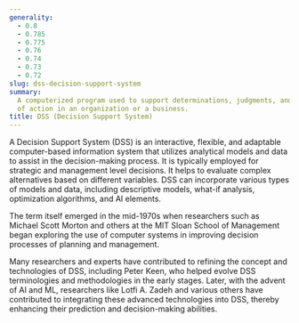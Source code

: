 ```yaml
---
generality:
  - 0.8
  - 0.785
  - 0.775
  - 0.76
  - 0.74
  - 0.73
  - 0.72
slug: dss-decision-support-system
summary:
  A computerized program used to support determinations, judgments, and courses
  of action in an organization or a business.
title: DSS (Decision Support System)
---
```


A Decision Support System (DSS) is an interactive, flexible, and adaptable computer-based information system that utilizes analytical models and data to assist in the decision-making process. It is typically employed for strategic and management level decisions. It helps to evaluate complex alternatives based on different variables. DSS can incorporate various types of models and data, including descriptive models, what-if analysis, optimization algorithms, and AI elements.

The term itself emerged in the mid-1970s when researchers such as Michael Scott Morton and others at the MIT Sloan School of Management began exploring the use of computer systems in improving decision processes of planning and management.

Many researchers and experts have contributed to refining the concept and technologies of DSS, including Peter Keen, who helped evolve DSS terminologies and methodologies in the early stages. Later, with the advent of AI and ML, researchers like Lotfi A. Zadeh and various others have contributed to integrating these advanced technologies into DSS, thereby enhancing their prediction and decision-making abilities.

